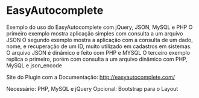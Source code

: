 # EasyAutocomplete

Exemplo do uso do EasyAutocomplete com jQuery, JSON, MySQL e PHP
O primeiro exemplo mostra aplicação simples com consulta a um arquivo JSON
O segundo exemplo mostra a aplicação com a consulta de um dado, nome, e recuperação de um ID, muito utilizado em cadastros em sistemas. O arquivo JSON é dinâmico e feito com PHP e MYSQL
O terceiro exemplo replica o primeiro, porém com consulta a um arquivo dinâmico com PHP, MySQL e json_encode

Site do Plugin com a Documentação: http://easyautocomplete.com/

Necessário: PHP, MySQL e jQuery
Opcional: Bootstrap para o Layout
